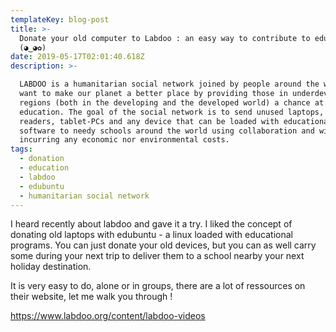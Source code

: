 ```yaml
---
templateKey: blog-post
title: >-
  Donate your old computer to Labdoo : an easy way to contribute to education !
  (◕‿◕✿)
date: 2019-05-17T02:01:40.618Z
description: >-

  LABDOO is a humanitarian social network joined by people around the world who
  want to make our planet a better place by providing those in underdeveloped
  regions (both in the developing and the developed world) a chance at a better
  education. The goal of the social network is to send unused laptops, ebook
  readers, tablet-PCs and any device that can be loaded with educational
  software to needy schools around the world using collaboration and without
  incurring any economic nor environmental costs.
tags:
  - donation
  - education
  - labdoo
  - edubuntu
  - humanitarian social network
---
```

I heard recently about labdoo and gave it a try. I liked the concept of donating old laptops with edubuntu - a linux loaded with educational programs. You can just donate your old devices, but you can as well carry some during your next trip to deliver them to a school nearby your next holiday destination.

It is very easy to do, alone or in groups, there are a lot of ressources on their website, let me walk you through !

https://www.labdoo.org/content/labdoo-videos
